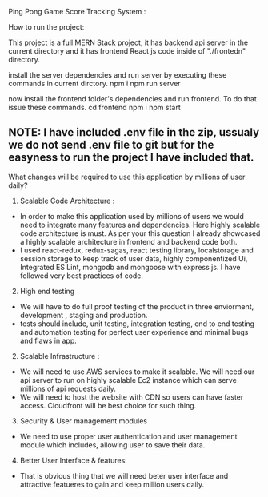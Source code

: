 Ping Pong Game Score Tracking System :

How to run the project:

This project is a full MERN Stack project, it has backend api server in the current directory and it has frontend React js code inside of "./frontedn" directory.

install the server dependencies and run server by executing these commands in current dirctory.
npm i
npm run server

now install the frontend folder's dependencies and run frontend. To do that issue these commands.
cd frontend
npm i
npm start


NOTE: I have included .env file in the zip, ussualy we do not send .env file to git but for the easyness to run the project I have included that.
------------------------------------------

What changes will be required to use this application by millions of user daily?

1. Scalable Code Architecture :
- In order to make this application used by millions of users we would need to integrate many features and dependencies. Here highly scalable code architecture is must. As per your this question I already showcased a highly scalable architecture in frontend and backend code both.
- I used react-redux, redux-sagas, react testing library, localstorage and session storage to keep track of user data, highly componentized Ui, Integrated ES Lint, mongodb and mongoose with express js. I have followed very best practices of code. 

2. High end testing 
- We will have to do full proof testing of the product in three enviorment, development , staging and production.
- tests should include, unit testing, integration testing, end to end testing and automation testing for perfect user experience and minimal bugs and flaws in app. 

2. Scalable Infrastructure :

- We will need to use AWS services to make it scalable. We will need our api server to run on highly scalable Ec2 instance which can serve millions of api requests daily.
- We will need to host the website with CDN so users can have faster access. Cloudfront will be best choice for such thing.

3. Security & User management modules

- We need to use proper user authentication and user management module which includes, allowing user to save their data.

4. Better User Interface & features:

- That is obvious thing that we will need beter user interface and attractive featueres to gain and keep million users daily.

